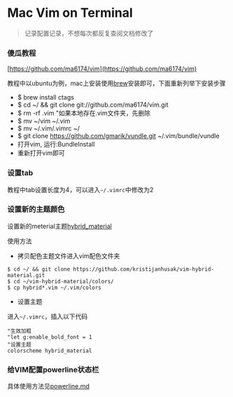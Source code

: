 # Mac Vim on Terminal

> 记录配置记录，不想每次都反复查阅文档修改了

### 傻瓜教程

[https://github.com/ma6174/vim](https://github.com/ma6174/vim)

教程中以ubuntu为例，mac上安装使用[brew](http://brew.sh/)安装即可，下面重新列举下安装步骤

* $ brew install ctags
* $ cd ~/ && git clone git://github.com/ma6174/vim.git
* $ rm -rf .vim "如果本地存在.vim文件夹，先删除
* $ mv ~/vim ~/.vim
* $ mv ~/.vim/.vimrc ~/
* $ git clone https://github.com/gmarik/vundle.git ~/.vim/bundle/vundle
* 打开vim, 运行:BundleInstall
* 重新打开vim即可

### 设置tab

教程中tab设置长度为4，可以进入`~/.vimrc`中修改为2

### 设置新的主题颜色

设置新的meterial主题[hybrid_material](https://github.com/kristijanhusak/vim-hybrid-material)

使用方法

* 拷贝配色主题文件进入vim配色文件夹

```shell
$ cd ~/ && git clone https://github.com/kristijanhusak/vim-hybrid-material.git
$ cd ~/vim-hybrid-material/colors/
$ cp hybrid*.vim ~/.vim/colors
```

* 设置主题

进入`~/.vimrc`，插入以下代码

```viml
"生效加粗
"let g:enable_bold_font = 1
"设置主题
colorscheme hybrid_material
```

### 给VIM配置powerline状态栏

具体使用方法见[powerline.md](../iterm2/powerline.md)



